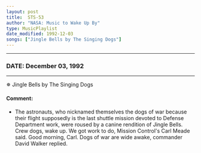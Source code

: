```yaml
---
layout: post
title:  STS-53
author: "NASA: Music to Wake Up By"
type: MusicPlaylist
date_modified: 1992-12-03
songs: ["Jingle Bells by The Singing Dogs"]
---
```


----
### DATE: December 03, 1992
----
✵ Jingle Bells by The Singing Dogs

#### Comment:
* The astronauts, who nicknamed themselves the dogs of war because their flight supposedly is the last shuttle mission devoted to Defense Department work, were roused by a canine rendition of Jingle Bells. Crew dogs, wake up. We got work to do, Mission Control's Carl Meade said. Good morning, Carl. Dogs of war are wide awake, commander David Walker replied.



<br/>
<center>
	<a target="_blank"
	   href="https://twitter.com/intent/tweet?hashtags=Space,NASA,Playlist,NASAWakeupCalls,SpaceProgram&text={{ page.author}}, '{{ page.songs.first }}' {{ page.title }}, {{ page.date | date: '%B %d, %Y' }}. {{ site.url }}{{ page.url }}&via=nasawakeupcalls"><i class="fab fa-twitter" alt="Tweet this page" style="font-size: 1.3em;"></i></a>
	&nbsp; 	<i class="fas fa-user-astronaut" style="font-size: 1.5em;"></i> &nbsp;
    <a id="custom_amazon_link"
       type="amzn" search="#"
       category="popular music">
    <i class="fab fa-amazon" style="font-size: 1.3em;"></i></a>
</center>

<!-- Randomly resolve an individual entry from a song array -->
<script src="/assets/javascript/seedrandom.min.js"></script>
<script>
  var wake_me_up = ["Jingle Bells by The Singing Dogs"];
  var prng = new Math.seedrandom();
  function randomSong() {
    song = wake_me_up[Math.floor(Math.random() * wake_me_up.length)];
    var amazon_link = document.getElementById("custom_amazon_link");
    amazon_link.setAttribute("search", song);
  }
  window.onload = randomSong();
</script>
